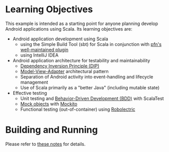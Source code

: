 # Learning Objectives

This example is intended as a starting point for anyone planning develop
Android applications using Scala. Its learning objectives are:

- Android application development using Scala
    - using the Simple Build Tool (sbt) for Scala in conjunction with 
      [pfn's well-maintained plugin](https://github.com/pfn/android-sdk-plugin)
    - using IntelliJ IDEA
- Android application architecture for testability and maintainability
    - [Dependency Inversion Principle (DIP)](http://en.wikipedia.org/wiki/Dependency_inversion_principle)
    - [Model-View-Adapter](http://en.wikipedia.org/wiki/Model-view-adapter) architectural pattern
    - Separation of Android activity into event-handling and lifecycle management
    - Use of Scala primarily as a "better Java" (including mutable state)
- Effective testing
    - Unit testing and [Behavior-Driven Development (BDD)](http://en.wikipedia.org/wiki/Behavior-driven_development) 
      with ScalaTest
    - [Mock objects](http://en.wikipedia.org/wiki/Mock_object) with [Mockito](http://mockito.googlecode.com/)
    - Functional testing (out-of-container) using [Robolectric](http://pivotal.github.com/robolectric/)


# Building and Running

Please refer to [these notes](http://lucoodevcourse.bitbucket.org/notes/scalaandroiddev.html) for details.

